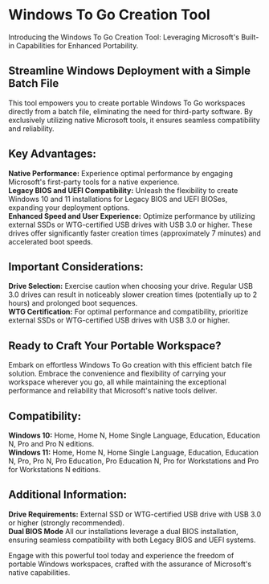 # Windows To Go Creation Tool
Introducing the Windows To Go Creation Tool: Leveraging Microsoft's Built-in Capabilities for Enhanced Portability.

## Streamline Windows Deployment with a Simple Batch File

This tool empowers you to create portable Windows To Go workspaces directly from a batch file, eliminating the need for third-party software. By exclusively utilizing native Microsoft tools, it ensures seamless compatibility and reliability.  

## Key Advantages:
**Native Performance:** Experience optimal performance by engaging Microsoft's first-party tools for a native experience.  
**Legacy BIOS and UEFI Compatibility:** Unleash the flexibility to create Windows 10 and 11 installations for Legacy BIOS and UEFI BIOSes, expanding your deployment options.  
**Enhanced Speed and User Experience:** Optimize performance by utilizing external SSDs or WTG-certified USB drives with USB 3.0 or higher. These drives offer significantly faster creation times (approximately 7 minutes) and accelerated boot speeds.  

## Important Considerations:
**Drive Selection:** Exercise caution when choosing your drive. Regular USB 3.0 drives can result in noticeably slower creation times (potentially up to 2 hours) and prolonged boot sequences.   
**WTG Certification:** For optimal performance and compatibility, prioritize external SSDs or WTG-certified USB drives with USB 3.0 or higher.  

## Ready to Craft Your Portable Workspace? 
Embark on effortless Windows To Go creation with this efficient batch file solution. Embrace the convenience and flexibility of carrying your workspace wherever you go, all while maintaining the exceptional performance and reliability that Microsoft's native tools deliver.  

## Compatibility: 
**Windows 10:** Home, Home N, Home Single Language, Education, Education N, Pro and Pro N editions.  
**Windows 11:** Home, Home N, Home Single Language, Education, Education N, Pro, Pro N, Pro Education, Pro Education N, Pro for Workstations and Pro for Workstations N editions.   

## Additional Information: 
**Drive Requirements:** External SSD or WTG-certified USB drive with USB 3.0 or higher (strongly recommended).  
**Dual BIOS Mode** All our installations leverage a dual BIOS installation, ensuring seamless compatibility with both Legacy BIOS and UEFI systems.  

Engage with this powerful tool today and experience the freedom of portable Windows workspaces, crafted with the assurance of Microsoft's native capabilities.
